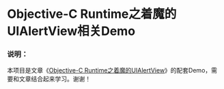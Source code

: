 # Objective-C Runtime之着魔的UIAlertView相关Demo

### 说明：

本项目是文章《<a href = "http://www.ianisme.com/ios/2233.html">Objective-C Runtime之着魔的UIAlertView</a>》的配套Demo，需要和文章结合起来学习。谢谢！
											
